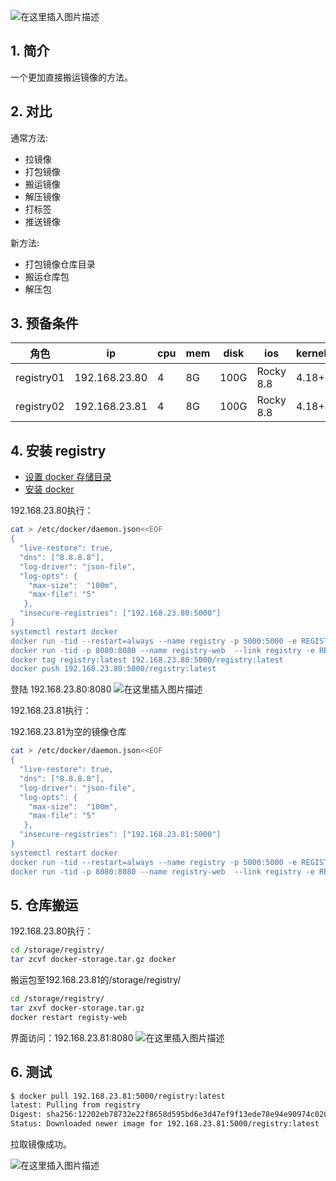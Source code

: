 
![在这里插入图片描述](https://i-blog.csdnimg.cn/blog_migrate/cb9fd6f0924c82eefdf718d60aec9929.jpeg#pic_center)


## 1. 简介
一个更加直接搬运镜像的方法。

## 2. 对比

通常方法:
- 拉镜像 
- 打包镜像
- 搬运镜像
- 解压镜像
- 打标签
- 推送镜像

新方法:

- 打包镜像仓库目录
- 搬运仓库包
- 解压包

## 3. 预备条件

| 角色 | ip  | cpu| mem| disk|ios|kernel|
|--|--|--|--|--|--|--|
|registry01 |192.168.23.80  |4  |8G|100G| Rocky 8.8 |4.18+|
| registry02 |192.168.23.81 |4  |8G|100G|Rocky 8.8|4.18+|




## 4. 安装 registry

- [设置 docker 存储目录](https://cblog.csdn.net/xixihahalelehehe/article/details/134633286)
- [安装 docker](https://blog.csdn.net/xixihahalelehehe/article/details/104293170)

192.168.23.80执行：

```bash
cat > /etc/docker/daemon.json<<EOF
{
  "live-restore": true,
  "dns": ["8.8.8.8"],
  "log-driver": "json-file",
  "log-opts": {
    "max-size":  "100m",
    "max-file": "5"
   },
  "insecure-registries": ["192.168.23.80:5000"]
}
systemctl restart docker
docker run -tid --restart=always --name registry -p 5000:5000 -e REGISTRY_COMPATIBILITY_SCHEMA1_ENABLED=true -v /storage/registry:/var/lib/registry registry:latest
docker run -tid -p 8080:8080 --name registry-web  --link registry -e REGISTRY_URL=http://192.168.23.80:5000/v2  -e REGISTRY_NAME=192.168.23.80:5000 hyper/docker-registry-web
docker tag registry:latest 192.168.23.80:5000/registry:latest
docker push 192.168.23.80:5000/registry:latest
```

登陆 192.168.23.80:8080
![在这里插入图片描述](https://i-blog.csdnimg.cn/blog_migrate/7c93f00faf9c9898314e24ea2d154496.png)



192.168.23.81执行：

192.168.23.81为空的镜像仓库
```bash
cat > /etc/docker/daemon.json<<EOF
{
  "live-restore": true,
  "dns": ["8.8.8.8"],
  "log-driver": "json-file",
  "log-opts": {
    "max-size":  "100m",
    "max-file": "5"
   },
  "insecure-registries": ["192.168.23.81:5000"]
}
systemctl restart docker
docker run -tid --restart=always --name registry -p 5000:5000 -e REGISTRY_COMPATIBILITY_SCHEMA1_ENABLED=true -v /storage/registry:/var/lib/registry registry:latest
docker run -tid -p 8080:8080 --name registry-web  --link registry -e REGISTRY_URL=http://192.168.23.81:5000/v2  -e REGISTRY_NAME=192.168.23.1:5000 hyper/docker-registry-web
```


## 5. 仓库搬运
192.168.23.80执行：
```bash
cd /storage/registry/
tar zcvf docker-storage.tar.gz docker
```
搬运包至192.168.23.81的/storage/registry/

```bash
cd /storage/registry/
tar zxvf docker-storage.tar.gz
docker restart registy-web
```
界面访问：192.168.23.81:8080
![在这里插入图片描述](https://i-blog.csdnimg.cn/blog_migrate/09b0064f3ef20566ae98897d0f19ce5d.png)

## 6. 测试

```bash
$ docker pull 192.168.23.81:5000/registry:latest
latest: Pulling from registry
Digest: sha256:12202eb78732e22f8658d595bd6e3d47ef9f13ede78e94e90974c020c7d7c1b3
Status: Downloaded newer image for 192.168.23.81:5000/registry:latest
```
拉取镜像成功。

![在这里插入图片描述](https://i-blog.csdnimg.cn/blog_migrate/f27711fa67cf30d71450812e17cc2bb7.jpeg#pic_center)

